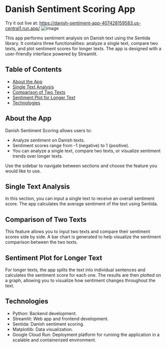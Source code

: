 # Danish Sentiment Scoring App

Try it out live at: https://danish-sentiment-app-407428159583.us-central1.run.app/
![image](https://github.com/user-attachments/assets/11d9b8af-a4a9-4d4a-a97a-bc1d4628f13e)


This app performs sentiment analysis on Danish text using the Sentida library. It contains three functionalities: analyze a single text, compare two texts, and plot sentiment scores for longer texts. The app is designed with a user-friendly interface powered by Streamlit.

## Table of Contents
- [About the App](#about-the-app)
- [Single Text Analysis](#single-text-analysis)
- [Comparison of Two Texts](#comparison-of-two-texts)
- [Sentiment Plot for Longer Text](#sentiment-plot-for-longer-text)
- [Technologies](#technologies)

## About the App
Danish Sentiment Scoring allows users to:
- Analyze sentiment on Danish texts.
- Sentiment scores range from -1 (negative) to 1 (positive).
- You can analyze a single text, compare two texts, or visualize sentiment trends over longer texts.

Use the sidebar to navigate between sections and choose the feature you would like to use.

## Single Text Analysis
In this section, you can input a single text to receive an overall sentiment score. The app calculates the average sentiment of the text using Sentida.

## Comparison of Two Texts
This feature allows you to input two texts and compare their sentiment scores side by side. A bar chart is generated to help visualize the sentiment comparison between the two texts.

## Sentiment Plot for Longer Text
For longer texts, the app splits the text into individual sentences and calculates the sentiment score for each one. The results are then plotted on a graph, allowing you to visualize how sentiment changes throughout the text.

## Technologies
- Python: Backend development.
- Streamlit: Web app and frontend development.
- Sentida: Danish sentiment scoring.
- Matplotlib: Data visualization.
- Google Cloud Run: Deployment platform for running the application in a scalable and containerized environment.
